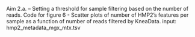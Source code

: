 Aim 2.a. – Setting a threshold for sample filtering based on the number of reads.
Code for figure 6 - Scatter plots of number of HMP2’s features per sample as a function of
number of reads filtered by KneaData.
input:
hmp2_metadata_mgx_mtx.tsv
